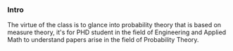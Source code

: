 ### **Intro**

The virtue of the class is to glance into probability theory that is based on measure theory, it's for PHD student in the field of Engineering and Applied Math to understand papers arise in the field of Probability Theory. 
